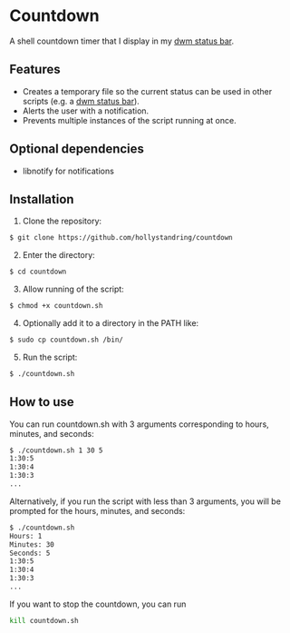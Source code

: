 # Countdown
A shell countdown timer that I display in my [dwm status bar](https://github.com/hollystandring/dotfiles).
## Features
* Creates a temporary file so the current status can be used in other scripts (e.g. a [dwm status bar](https://github.com/hollystandring/dotfiles)).
* Alerts the user with a notification.
* Prevents multiple instances of the script running at once.
## Optional dependencies
* libnotify for notifications
## Installation
1. Clone the repository:
```sh
$ git clone https://github.com/hollystandring/countdown
```
2. Enter the directory:
```sh
$ cd countdown
```
3. Allow running of the script:
```sh
$ chmod +x countdown.sh
```
4. Optionally add it to a directory in the PATH like:
```sh
$ sudo cp countdown.sh /bin/
```
5. Run the script:
```sh
$ ./countdown.sh
```
## How to use
You can run countdown.sh with 3 arguments corresponding to hours, minutes, and seconds:
```sh
$ ./countdown.sh 1 30 5
1:30:5
1:30:4
1:30:3
...
```
Alternatively, if you run the script with less than 3 arguments, you will be prompted for the hours, minutes, and seconds:
```sh
$ ./countdown.sh
Hours: 1
Minutes: 30
Seconds: 5
1:30:5
1:30:4
1:30:3
...
```
If you want to stop the countdown, you can run
```sh
kill countdown.sh
```
